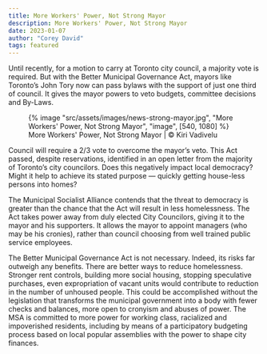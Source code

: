 ```yaml
---
title: More Workers' Power, Not Strong Mayor
description: More Workers' Power, Not Strong Mayor
date: 2023-01-07
author: "Corey David"
tags: featured
---
```


Until recently, for a motion to carry at Toronto city council, a majority vote is required. But with the Better Municipal Governance Act, mayors like Toronto’s John Tory now can pass bylaws with the support of just one third of council. It gives the mayor powers to veto budgets, committee decisions and By-Laws.

<!-- excerpt -->

<figure>
{% image "src/assets/images/news-strong-mayor.jpg", "More Workers' Power, Not Strong Mayor", "image", [540, 1080] %}
<figcaption>More Workers' Power, Not Strong Mayor | © Kiri Vadivelu</figcaption>
</figure>

Council will require a 2/3 vote to overcome the mayor’s veto. This Act passed, despite reservations, identified in an open letter from the majority of Toronto’s city councilors. Does this negatively impact local democracy? Might it help to achieve its stated purpose — quickly getting house-less persons into homes?

The Municipal Socialist Alliance contends that the threat to democracy is greater than the chance that the Act will result in less homelessness. The Act takes power away from duly elected City Councilors, giving it to the mayor and his supporters. It allows the mayor to appoint managers (who may be his cronies), rather than council choosing from well trained public service employees.

The Better Municipal Governance Act is not necessary. Indeed, its risks far outweigh any benefits. There are better ways to reduce homelessness. Stronger rent controls, building more social housing, stopping speculative purchases, even expropriation of vacant units would contribute to reduction in the number of unhoused people. This could be accomplished without the legislation that transforms the municipal government into a body with fewer checks and balances, more open to cronyism and abuses of power. The MSA is committed to more power for working class, racialized and impoverished residents, including by means of a participatory budgeting process based on local popular assemblies with the power to shape city finances.
